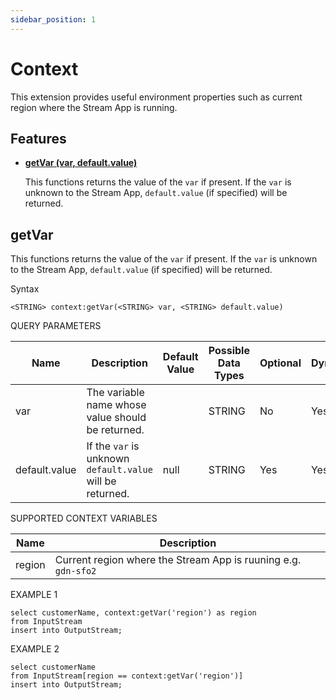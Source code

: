 ```yaml
---
sidebar_position: 1
---
```


# Context

This extension provides useful environment properties such as current region where the Stream App is running.

## Features

* **[getVar (var, default.value)](#getVar)**

    This functions returns the value of the `var` if present. If the `var` is unknown to the Stream App, `default.value` (if specified) will be returned.

## getVar

This functions returns the value of the `var` if present. If the `var` is unknown to the Stream App, `default.value` (if specified) will be returned.

Syntax

    <STRING> context:getVar(<STRING> var, <STRING> default.value)

QUERY PARAMETERS

| Name | Description                                                                                                                  | Default Value | Possible Data Types   | Optional | Dynamic |
|------|------------------------------------------------------------------------------------------------------------------------------|---------------|-----------------------|----------|---------|
| var  | The variable name whose value should be returned.                                                                 |               | STRING | No       | Yes     |
| default.value    | If the `var` is unknown `default.value` will be returned. | null | STRING                | Yes       | Yes     |

SUPPORTED CONTEXT VARIABLES

| Name | Description | 
|------|-------------|
| region  | Current region where the Stream App is ruuning e.g. `gdn-sfo2` |               | STRING | No       | Yes     |

EXAMPLE 1

    select customerName, context:getVar('region') as region
    from InputStream
    insert into OutputStream;
    
EXAMPLE 2

    select customerName
    from InputStream[region == context:getVar('region')]
    insert into OutputStream;
